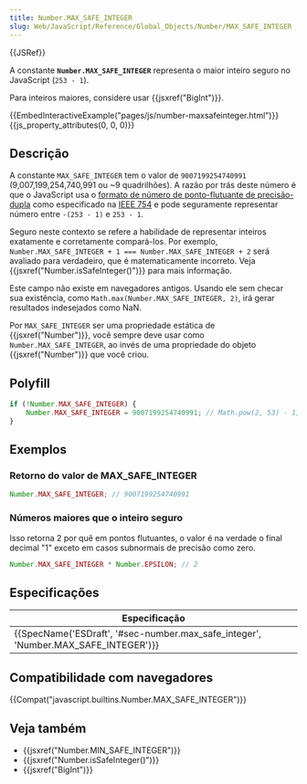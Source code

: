 ```yaml
---
title: Number.MAX_SAFE_INTEGER
slug: Web/JavaScript/Reference/Global_Objects/Number/MAX_SAFE_INTEGER
---
```


{{JSRef}}

A constante **`Number.MAX_SAFE_INTEGER`** representa o maior inteiro seguro no JavaScript (`253 - 1`).

Para inteiros maiores, considere usar {{jsxref("BigInt")}}.

{{EmbedInteractiveExample("pages/js/number-maxsafeinteger.html")}}{{js_property_attributes(0, 0, 0)}}

## Descrição

A constante `MAX_SAFE_INTEGER` tem o valor de `9007199254740991` (9,007,199,254,740,991 ou \~9 quadrilhões). A razão por trás deste número é que o JavaScript usa o [formato de número de ponto-flutuante de precisão-dupla](http://en.wikipedia.org/wiki/Double_precision_floating-point_format) como especificado na [IEEE 754](http://en.wikipedia.org/wiki/IEEE_floating_point) e pode seguramente representar número entre `-(253 - 1)` e `253 - 1`.

Seguro neste contexto se refere a habilidade de representar inteiros exatamente e corretamente compará-los. Por exemplo, `Number.MAX_SAFE_INTEGER + 1 === Number.MAX_SAFE_INTEGER + 2` será avaliado para verdadeiro, que é matematicamente incorreto. Veja {{jsxref("Number.isSafeInteger()")}} para mais informação.

Este campo não existe em navegadores antigos. Usando ele sem checar sua existência, como `Math.max(Number.MAX_SAFE_INTEGER, 2)`, irá gerar resultados indesejados como NaN.

Por `MAX_SAFE_INTEGER` ser uma propriedade estática de {{jsxref("Number")}}, você sempre deve usar como `Number.MAX_SAFE_INTEGER`, ao invés de uma propriedade do objeto {{jsxref("Number")}} que você criou.

## Polyfill

```js
if (!Number.MAX_SAFE_INTEGER) {
    Number.MAX_SAFE_INTEGER = 9007199254740991; // Math.pow(2, 53) - 1;
}
```

## Exemplos

### Retorno do valor de MAX_SAFE_INTEGER

```js
Number.MAX_SAFE_INTEGER; // 9007199254740991
```

### Números maiores que o inteiro seguro

Isso retorna 2 por quê em pontos flutuantes, o valor é na verdade o final decimal "1" exceto em casos subnormais de precisão como zero.

```js
Number.MAX_SAFE_INTEGER * Number.EPSILON; // 2
```

## Especificações

| Especificação                                                                                                |
| ------------------------------------------------------------------------------------------------------------ |
| {{SpecName('ESDraft', '#sec-number.max_safe_integer', 'Number.MAX_SAFE_INTEGER')}} |

## Compatibilidade com navegadores

{{Compat("javascript.builtins.Number.MAX_SAFE_INTEGER")}}

## Veja também

- {{jsxref("Number.MIN_SAFE_INTEGER")}}
- {{jsxref("Number.isSafeInteger()")}}
- {{jsxref("BigInt")}}
